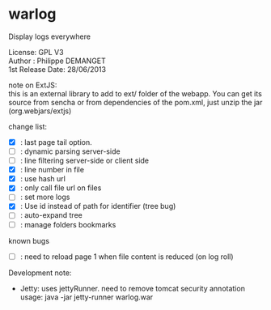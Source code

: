 warlog
======

Display logs everywhere  
    
License: GPL V3  
Author : Philippe DEMANGET  
1st Release Date: 28/06/2013  

note on ExtJS:  
	this is an external library to add to ext/ folder of the webapp. You can get its source from sencha or from dependencies of the pom.xml, just unzip the jar (org.webjars/extjs)  
  
change list:  
 - [X] : last page tail option.  
 - [ ] : dynamic parsing server-side  
 - [ ] : line filtering server-side or client side  
 - [X] : line number in file  
 - [X] : use hash url  
 - [X] : only call file url on files  
 - [ ] : set more logs  
 - [X] : Use id instead of path for identifier (tree bug)  
 - [ ] : auto-expand tree  
 - [ ] : manage folders bookmarks  
  
known bugs  
 - [ ] : need to reload page 1 when file content is reduced (on log roll)  
  
Development note:  
- Jetty: uses jettyRunner. need to remove tomcat security annotation usage: java -jar jetty-runner warlog.war  

